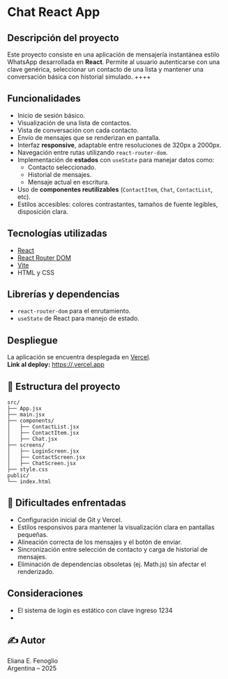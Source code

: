 # Chat React App

## Descripción del proyecto

Este proyecto consiste en una aplicación de mensajería instantánea estilo WhatsApp desarrollada en **React**. Permite al usuario autenticarse con una clave genérica, seleccionar un contacto de una lista y mantener una conversación básica con historial simulado. ++++

##  Funcionalidades

- Inicio de sesión básico.
- Visualización de una lista de contactos.
- Vista de conversación con cada contacto.
- Envío de mensajes que se renderizan en pantalla.
- Interfaz **responsive**, adaptable entre resoluciones de 320px a 2000px.
- Navegación entre rutas utilizando `react-router-dom`.
- Implementación de **estados** con `useState` para manejar datos como:
  - Contacto seleccionado.
  - Historial de mensajes.
  - Mensaje actual en escritura.
- Uso de **componentes reutilizables** (`ContactItem`, `Chat`, `ContactList`, etc).
- Estilos accesibles: colores contrastantes, tamaños de fuente legibles, disposición clara.

## Tecnologías utilizadas

- [React](https://reactjs.org/)
- [React Router DOM](https://reactrouter.com/)
- [Vite](https://vitejs.dev/) 
- HTML y CSS

## Librerías y dependencias

- `react-router-dom` para el enrutamiento.
- `useState` de React para manejo de estado.

## Despliegue

La aplicación se encuentra desplegada en [Vercel](https://vercel.com/).  
**Link al deploy:** [https://<tu-nombre-del-proyecto>.vercel.app](https://<tu-nombre-del-proyecto>.vercel.app)

## 📁 Estructura del proyecto

```
src/
├── App.jsx
├── main.jsx
├── components/
│   ├── ContactList.jsx
│   ├── ContactItem.jsx
│   ├── Chat.jsx
├── screens/
│   ├── LoginScreen.jsx
│   ├── ContactScreen.jsx
│   ├── ChatScreen.jsx
├── style.css
public/
└── index.html
```

## 🤯 Dificultades enfrentadas

- Configuración inicial de Git y Vercel.
- Estilos responsivos para mantener la visualización clara en pantallas pequeñas.
- Alineación correcta de los mensajes y el botón de enviar.
- Sincronización entre selección de contacto y carga de historial de mensajes.
- Eliminación de dependencias obsoletas (ej. Math.js) sin afectar el renderizado.

##  Consideraciones

- El sistema de login es estático con clave ingreso 1234
- 

## ✍️ Autor

Eliana E. Fenoglio  
Argentina – 2025
